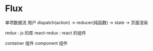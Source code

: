 # Flux
  单项数据流
  用户 dispatch(action) -> reducer(纯函数) -> state -> 页面渲染

redux : js 的库
react-redux : react 的组件

container 组件
component 组件